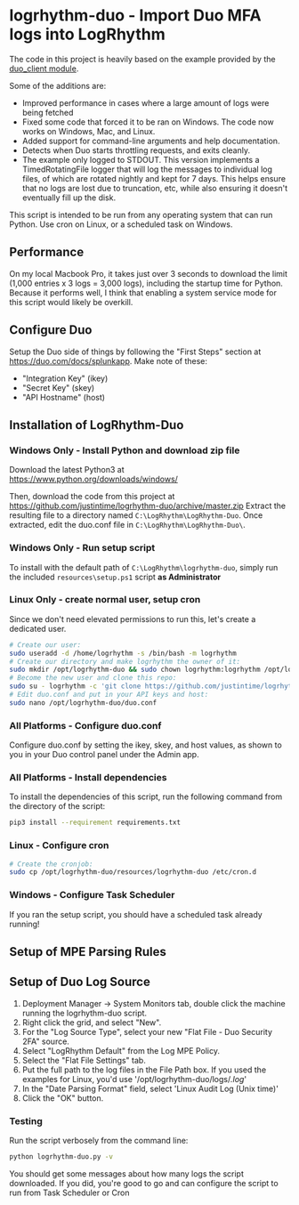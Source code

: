 # logrhythm-duo - Import Duo MFA logs into LogRhythm

The code in this project is heavily based on the example provided by the [duo_client module](https://github.com/duosecurity/duo_client_python/tree/master/examples/splunk).

Some of the additions are:
 * Improved performance in cases where a large amount of logs were being fetched
 * Fixed some code that forced it to be ran on Windows.  The code now works on Windows, Mac, and Linux.
 * Added support for command-line arguments and help documentation.
 * Detects when Duo starts throttling requests, and exits cleanly.
 * The example only logged to STDOUT.  This version implements a TimedRotatingFile logger that will log the messages to individual log files, of which are rotated nightly and 
kept for 7 days.  This helps ensure that no logs are lost due to truncation, etc, while also ensuring it doesn't eventually fill up the disk.

This script is intended to be run from any operating system that can run Python.  Use cron on Linux, or a scheduled task on Windows.

## Performance
On my local Macbook Pro, it takes just over 3 seconds to download the limit (1,000 entries x 3 logs = 3,000 logs), including the startup time for Python.  Because it performs well, I think 
that enabling a system service mode for this script would likely be overkill.

## Configure Duo

Setup the Duo side of things by following the "First Steps" section at https://duo.com/docs/splunkapp.  Make note of these:
 * "Integration Key" (ikey)
 * "Secret Key" (skey)
 * "API Hostname" (host)

## Installation of LogRhythm-Duo

### Windows Only - Install Python and download zip file
Download the latest Python3 at https://www.python.org/downloads/windows/

Then, download the code from this project at https://github.com/justintime/logrhythm-duo/archive/master.zip  Extract the 
resulting file to a directory named ```C:\LogRhythm\LogRhythm-Duo```.  Once extracted, edit the duo.conf file in ```C:\LogRhythm\LogRhythm-Duo\```.

### Windows Only - Run setup script
To install with the default path of ```C:\LogRhythm\logrhythm-duo```, simply run the included ```resources\setup.ps1``` script **as Administrator**

### Linux Only - create normal user, setup cron
Since we don't need elevated permissions to run this, let's create a dedicated user.

``` bash
# Create our user:
sudo useradd -d /home/logrhythm -s /bin/bash -m logrhythm
# Create our directory and make logrhythm the owner of it:
sudo mkdir /opt/logrhythm-duo && sudo chown logrhythm:logrhythm /opt/logrhythm-duo && sudo chmod 700 /opt/logrhythm-duo
# Become the new user and clone this repo:
sudo su - logrhythm -c 'git clone https://github.com/justintime/logrhythm-duo.git /opt/logrhythm-duo'
# Edit duo.conf and put in your API keys and host:
sudo nano /opt/logrhythm-duo/duo.conf
```
### All Platforms - Configure duo.conf
Configure duo.conf by setting the ikey, skey, and host values, as shown to you in your Duo control panel under the Admin app.

### All Platforms - Install dependencies
To install the dependencies of this script, run the following command from the directory of the script:
``` bash
pip3 install --requirement requirements.txt
```

### Linux - Configure cron
``` bash
# Create the cronjob:
sudo cp /opt/logrhythm-duo/resources/logrhythm-duo /etc/cron.d
```

### Windows - Configure Task Scheduler
If you ran the setup script, you should have a scheduled task already running!

## Setup of MPE Parsing Rules

## Setup of Duo Log Source

 1. Deployment Manager -> System Monitors tab, double click the machine running the logrhythm-duo script.
 1. Right click the grid, and select "New".
 1. For the "Log Source Type", select your new "Flat File - Duo Security 2FA" source.
 1. Select "LogRhythm Default" from the Log MPE Policy.
 1. Select the "Flat File Settings" tab.
 1. Put the full path to the log files in the File Path box.  If you used the examples for Linux, you'd 
 use '/opt/logrhythm-duo/logs/*.log*'
 1. In the "Date Parsing Format" field, select 'Linux Audit Log (Unix time)'
 1. Click the "OK" button.


### Testing
Run the script verbosely from the command line:
``` bash
python logrhythm-duo.py -v
```
You should get some messages about how many logs the script downloaded.  If you did, you're good to go and can configure the script to run from Task Scheduler or Cron

